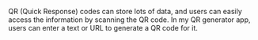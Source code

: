QR (Quick Response) codes can store lots of data, and users can easily access the information by scanning the QR code. In my QR generator app, users can enter a text or URL to generate a QR code for it.
